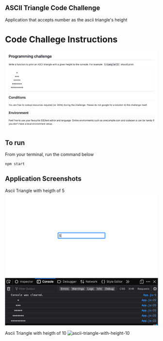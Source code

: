 ## ASCII Triangle Code Challenge
Application that accepts number as the ascii triangle's height

# Code Challege Instructions
![Instructions](./images/instructions.png)

## To run
From your terminal, run the command below
```
npm start
```


## Application Screenshots
Ascii Triangle with heigth of 5
![ascii-triangle-with-height-5](./images/ascii-triangle-with-height-5.png)

Ascii Triangle with heigth of 10
![ascii-triangle-with-height-10](./images/ascii-triangle-with-height-5)